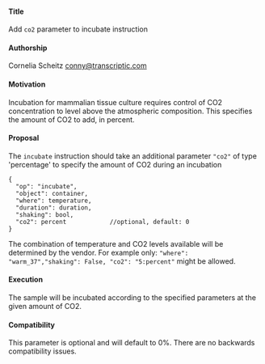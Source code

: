 #### **Title**
Add `co2` parameter to incubate instruction

#### **Authorship**
Cornelia Scheitz <conny@transcriptic.com>


#### **Motivation**
Incubation for mammalian tissue culture requires control of CO2 concentration to level above the atmospheric composition. This specifies the amount of CO2 to add, in percent.


#### **Proposal**
The `incubate` instruction should take an additional parameter `"co2"` of type 'percentage' to specify the amount of CO2 during an incubation

```
{
  "op": "incubate",
  "object": container,
  "where": temperature,
  "duration": duration,
  "shaking": bool,
  "co2": percent            //optional, default: 0
}
```
The combination of temperature and CO2 levels available will be determined by the vendor. For example only: `"where": "warm_37","shaking": False, "co2": "5:percent"` might be allowed.

#### **Execution**
The sample will be incubated according to the specified parameters at the given amount of CO2.


#### **Compatibility**
This parameter is optional and will default to 0%. There are no backwards compatibility issues.
